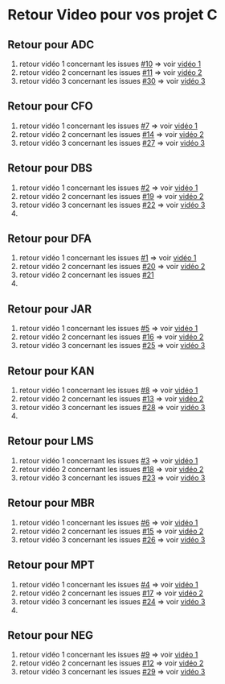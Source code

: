 # Retour Video pour vos projet C

## Retour pour ADC
1. retour vidéo 1 concernant les issues [#10](https://github.com/PBYetml/PROG_SLO1_C_PRJ2/issues/10) => voir [vidéo 1]()
2. retour vidéo 2 concernant les issues [#11](https://github.com/PBYetml/PROG_SLO1_C_PRJ2/issues/11) => voir [vidéo 2]()
3. retour vidéo 3 concernant les issues [#30](https://github.com/PBYetml/PROG_SLO1_C_PRJ2/issues/30) => voir [vidéo 3]()

## Retour pour CFO
1. retour vidéo 1 concernant les issues [#7](https://github.com/PBYetml/PROG_SLO1_C_PRJ2/issues/11) => voir [vidéo 1]()
2. retour vidéo 2 concernant les issues [#14](https://github.com/PBYetml/PROG_SLO1_C_PRJ2/issues/14) => voir [vidéo 2]()
3. retour vidéo 3 concernant les issues [#27](https://github.com/PBYetml/PROG_SLO1_C_PRJ2/issues/27) => voir [vidéo 3]()

## Retour pour DBS 
1. retour vidéo 1 concernant les issues [#2](https://github.com/PBYetml/PROG_SLO1_C_PRJ2/issues/2) => voir [vidéo 1]()
2. retour vidéo 2 concernant les issues [#19](https://github.com/PBYetml/PROG_SLO1_C_PRJ2/issues/19) => voir [vidéo 2]()
3. retour vidéo 3 concernant les issues [#22](https://github.com/PBYetml/PROG_SLO1_C_PRJ2/issues/22) => voir [vidéo 3]()
4. 

## Retour pour DFA 
1. retour vidéo 1 concernant les issues [#1](https://github.com/PBYetml/PROG_SLO1_C_PRJ2/issues/1) => voir [vidéo 1](https://www.swisstransfer.com/d/dbedc4bb-b5ef-4494-9178-b9e80c6c39e9)
2. retour vidéo 2 concernant les issues [#20](https://github.com/PBYetml/PROG_SLO1_C_PRJ2/issues/20) => voir [vidéo 2]()
3. retour vidéo 2 concernant les issues [#21](https://github.com/PBYetml/PROG_SLO1_C_PRJ2/issues/21) 
4. 

## Retour pour JAR
1. retour vidéo 1 concernant les issues [#5](https://github.com/PBYetml/PROG_SLO1_C_PRJ2/issues/5) => voir [vidéo 1]()
2. retour vidéo 2 concernant les issues [#16](https://github.com/PBYetml/PROG_SLO1_C_PRJ2/issues/16) => voir [vidéo 2]()
3. retour vidéo 3 concernant les issues [#25](https://github.com/PBYetml/PROG_SLO1_C_PRJ2/issues/25) => voir [vidéo 3]()

## Retour pour KAN
1. retour vidéo 1 concernant les issues [#8](https://github.com/PBYetml/PROG_SLO1_C_PRJ2/issues/8) => voir [vidéo 1]()
2. retour vidéo 2 concernant les issues [#13](https://github.com/PBYetml/PROG_SLO1_C_PRJ2/issues/13) => voir [vidéo 2]()
3. retour vidéo 3 concernant les issues [#28](https://github.com/PBYetml/PROG_SLO1_C_PRJ2/issues/28) => voir [vidéo 3]()
4. 

## Retour pour LMS 
1. retour vidéo 1 concernant les issues [#3](https://github.com/PBYetml/PROG_SLO1_C_PRJ2/issues/3) => voir [vidéo 1]()
2. retour vidéo 2 concernant les issues [#18](https://github.com/PBYetml/PROG_SLO1_C_PRJ2/issues/18) => voir [vidéo 2]()
3. retour vidéo 3 concernant les issues [#23](https://github.com/PBYetml/PROG_SLO1_C_PRJ2/issues/23) => voir [vidéo 3]()

## Retour pour MBR 
1. retour vidéo 1 concernant les issues [#6](https://github.com/PBYetml/PROG_SLO1_C_PRJ2/issues/6) => voir [vidéo 1]()
2. retour vidéo 2 concernant les issues [#15](https://github.com/PBYetml/PROG_SLO1_C_PRJ2/issues/15) => voir [vidéo 2]()
3. retour vidéo 3 concernant les issues [#26](https://github.com/PBYetml/PROG_SLO1_C_PRJ2/issues/26) => voir [vidéo 3]()

## Retour pour MPT 
1. retour vidéo 1 concernant les issues [#4](https://github.com/PBYetml/PROG_SLO1_C_PRJ2/issues/4) => voir [vidéo 1]()
2. retour vidéo 2 concernant les issues [#17](https://github.com/PBYetml/PROG_SLO1_C_PRJ2/issues/17) => voir [vidéo 2]()
3. retour vidéo 3 concernant les issues [#24](https://github.com/PBYetml/PROG_SLO1_C_PRJ2/issues/24) => voir [vidéo 3]()
4. 

## Retour pour NEG 
1. retour vidéo 1 concernant les issues [#9](https://github.com/PBYetml/PROG_SLO1_C_PRJ2/issues/9) => voir [vidéo 1]()
2. retour vidéo 2 concernant les issues [#12](https://github.com/PBYetml/PROG_SLO1_C_PRJ2/issues/12) => voir [vidéo 2]()
3. retour vidéo 3 concernant les issues [#29](https://github.com/PBYetml/PROG_SLO1_C_PRJ2/issues/29) => voir [vidéo 3]()
